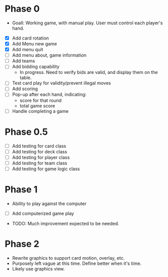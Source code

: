 # Phase 0
* Goall: Working game, with manual play. User must control each player's hand.
- [x] Add card rotation
- [x] Add Menu new game
- [x] Add menu quit
- [ ] Add menu about, game information
- [ ] Add teams
- [ ] Add bidding capability
  * In progress. Need to verify bids are valid, and display them on the table.
- [ ] Test card play for validity/prevent illegal moves
- [ ] Add scoring
- [ ] Pop-up after each hand, indicating:
  * score for that round
  * total game score
- [ ] Handle completing a game

# Phase 0.5
- [ ] Add testing for card class
- [ ] Add testing for deck class
- [ ] Add testing for player class
- [ ] Add testing for team class
- [ ] Add testing for game logic class

# Phase 1
* Ability to play against the computer
- [ ] Add computerized game play
* TODO: Much improvement expected to be needed.

# Phase 2
* Rewrite graphics to support card motion, overlay, etc.
* Purposely left vague at this time. Define better when it's time.
* Likely use graphics view.
